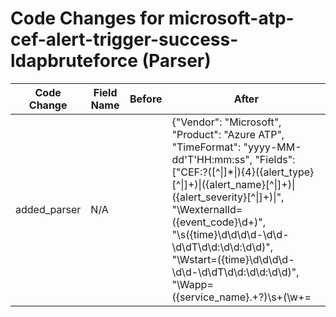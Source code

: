 # Code Changes for microsoft-atp-cef-alert-trigger-success-ldapbruteforce (Parser)

| Code Change | Field Name | Before | After |
|-------------|------------|--------|-------|
| added_parser | N/A |  | {"Vendor": "Microsoft", "Product": "Azure ATP", "TimeFormat": "yyyy-MM-dd'T'HH:mm:ss", "Fields": ["CEF:?([^\|]*\|){4}({alert_type}[^\|]+)\|({alert_name}[^\|]+)\|({alert_severity}[^\|]+)\|", "\WexternalId=({event_code}\d+)", "\s({time}\d\d\d\d-\d\d-\d\dT\d\d:\d\d:\d\d)", "\Wstart=({time}\d\d\d\d-\d\d-\d\dT\d\d:\d\d:\d\d)", "\Wapp=({service_name}.+?)\s+(\w+=|$)", "\Wshost=(({src_ip}\d{1,3}.\d{1,3}.\d{1,3}.\d{1,3})|({src_host}[\w\-.]+))", "\Wmsg=({additional_info}.+?)\s+(\w+=|$)", "\Wcs1=({url}.+?)\s+(\w+=|$).+?cs1Label=url", "\Wcs1Label=url.*?\Wcs1=({url}.+?)\s+(\w+=|$)", "\Wsuser=({user}[\w\.\-\!\#\^\~]{1,40}\$?)\s", "\Wcs2=({incident_status}[^\s]+)"], "Name": "microsoft-atp-cef-alert-trigger-success-ldapbruteforce", "ParserVersion": "v1.0.0", "Conditions": ["CEF", "|Microsoft|Azure ATP|", "|LdapBruteForceSecurityAlert|"]} |